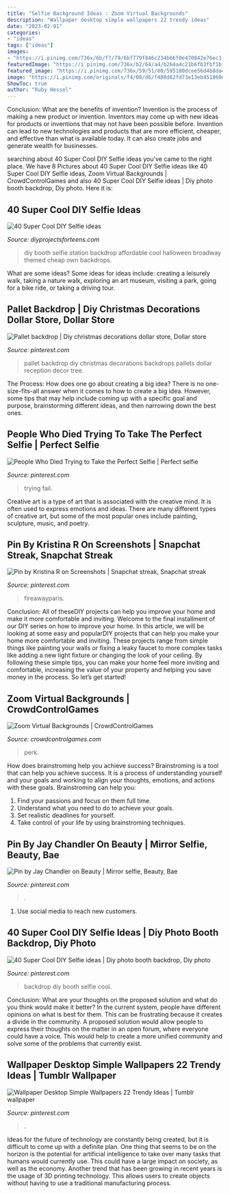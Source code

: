 ```yaml
---
title: "Selfie Background Ideas : Zoom Virtual Backgrounds"
description: "Wallpaper desktop simple wallpapers 22 trendy ideas"
date: "2023-02-01"
categories:
- "ideas"
tags: ["ideas"]
images:
- "https://i.pinimg.com/736x/6b/f7/79/6bf779f846c234b66f0e470842e76ec1.jpg"
featuredImage: "https://i.pinimg.com/736x/b2/64/a4/b264a4c21b6fb3fbf1b1cde7045dc362.jpg"
featured_image: "https://i.pinimg.com/736x/59/51/80/595180dcee56d4b8da4342b1f8bff2b2.jpg"
image: "https://i.pinimg.com/originals/f4/08/d6/f408d62fd73e13eb451860d311d13752.jpg"
ShowToc: true
author: "Ruby Hessel"
---
```



Conclusion: What are the benefits of invention?
Invention is the process of making a new product or invention. Inventors may come up with new ideas for products or inventions that may not have been possible before. Invention can lead to new technologies and products that are more efficient, cheaper, and effective than what is available today. It can also create jobs and generate wealth for businesses.

	

		
searching about 40 Super Cool DIY Selfie ideas you've came to the right place. We have 8 Pictures about 40 Super Cool DIY Selfie ideas like 40 Super Cool DIY Selfie ideas, Zoom Virtual Backgrounds | CrowdControlGames and also 40 Super Cool DIY Selfie ideas | Diy photo booth backdrop, Diy photo. Here it is:
		
    
## 40 Super Cool DIY Selfie Ideas

<img loading=lazy src="http://diyprojectsforteens.com/wp-content/uploads/2017/01/7-DIY-Photo-Booth.jpg" onerror="this.onerror=null;this.src='https://tse4.mm.bing.net/th?id=OIP.phlV0-FpRdCQKU22H_-V_QHaLJ&amp;pid=15.1';" alt="40 Super Cool DIY Selfie ideas">

_Source: diyprojectsforteens.com_

>diy booth selfie station backdrop affordable cool halloween broadway themed cheap own backdrops. 

	

What are some ideas?
Some ideas for ideas include: creating a leisurely walk, taking a nature walk, exploring an art museum, visiting a park, going for a bike ride, or taking a driving tour.

    
## Pallet Backdrop | Diy Christmas Decorations Dollar Store, Dollar Store

<img loading=lazy src="https://i.pinimg.com/originals/f4/08/d6/f408d62fd73e13eb451860d311d13752.jpg" onerror="this.onerror=null;this.src='https://tse3.mm.bing.net/th?id=OIP.eW20Ca85VkqPMYz2bs5higHaJ4&amp;pid=15.1';" alt="Pallet backdrop | Diy christmas decorations dollar store, Dollar store">

_Source: pinterest.com_

>pallet backdrop diy christmas decorations backdrops pallets dollar reception decor tree. 

	

The Process: How does one go about creating a big idea?
There is no one-size-fits-all answer when it comes to how to create a big idea. However, some tips that may help include coming up with a specific goal and purpose, brainstorming different ideas, and then narrowing down the best ones.

    
## People Who Died Trying To Take The Perfect Selfie | Perfect Selfie

<img loading=lazy src="https://i.pinimg.com/736x/b2/64/a4/b264a4c21b6fb3fbf1b1cde7045dc362.jpg" onerror="this.onerror=null;this.src='https://tse3.mm.bing.net/th?id=OIP.jWnjwdRpDAm2nT7OTiajIAHaLG&amp;pid=15.1';" alt="People Who Died Trying to Take the Perfect Selfie | Perfect selfie">

_Source: pinterest.com_

>trying fail. 

	

Creative art is a type of art that is associated with the creative mind. It is often used to express emotions and ideas. There are many different types of creative art, but some of the most popular ones include painting, sculpture, music, and poetry.

    
## Pin By Kristina R On Screenshots | Snapchat Streak, Snapchat Streak

<img loading=lazy src="https://i.pinimg.com/736x/6b/f7/79/6bf779f846c234b66f0e470842e76ec1.jpg" onerror="this.onerror=null;this.src='https://tse1.mm.bing.net/th?id=OIP.ubQggfxvLlxNabwn37np0wHaNJ&amp;pid=15.1';" alt="Pin by Kristina R on Screenshots | Snapchat streak, Snapchat streak">

_Source: pinterest.com_

>fireawayparis. 

	

Conclusion: All of theseDIY projects can help you improve your home and make it more comfortable and inviting.
Welcome to the final installment of our DIY series on how to improve your home. In this article, we will be looking at some easy and popularDIY projects that can help you make your home more comfortable and inviting. These projects range from simple things like painting your walls or fixing a leaky faucet to more complex tasks like adding a new light fixture or changing the look of your ceiling. By following these simple tips, you can make your home feel more inviting and comfortable, increasing the value of your property and helping you save money in the process. So let’s get started!

    
## Zoom Virtual Backgrounds | CrowdControlGames

<img loading=lazy src="https://cdn.shopify.com/s/files/1/0601/9689/files/Central_Perk_cc.jpg?v=1586056017" onerror="this.onerror=null;this.src='https://tse2.mm.bing.net/th?id=OIP.vVXXs1wCbFehLQOPBNsKuwHaEK&amp;pid=15.1';" alt="Zoom Virtual Backgrounds | CrowdControlGames">

_Source: crowdcontrolgames.com_

>perk. 

	

How does brainstroming help you achieve success?
Brainstroming is a tool that can help you achieve success. It is a process of understanding yourself and your goals and working to align your thoughts, emotions, and actions with these goals. Brainstroming can help you: 
1. Find your passions and focus on them full time.
2. Understand what you need to do to achieve your goals.
3. Set realistic deadlines for yourself.
4. Take control of your life by using brainstroming techniques.

    
## Pin By Jay Chandler On Beauty | Mirror Selfie, Beauty, Bae

<img loading=lazy src="https://i.pinimg.com/736x/59/51/80/595180dcee56d4b8da4342b1f8bff2b2.jpg" onerror="this.onerror=null;this.src='https://tse4.mm.bing.net/th?id=OIP.W3meq8KgDxIcFIBFAOE5NgHaJ3&amp;pid=15.1';" alt="Pin by Jay Chandler on Beauty | Mirror selfie, Beauty, Bae">

_Source: pinterest.com_

>. 

	

1. Use social media to reach new customers.

    
## 40 Super Cool DIY Selfie Ideas | Diy Photo Booth Backdrop, Diy Photo

<img loading=lazy src="https://i.pinimg.com/736x/a6/19/55/a61955d3e16945d090294db61fff95fd--diy-photo-booth-backdrop-backdrop-ideas.jpg" onerror="this.onerror=null;this.src='https://tse1.mm.bing.net/th?id=OIP._zk3ta2pLggFMuIgKcp1SwHaLJ&amp;pid=15.1';" alt="40 Super Cool DIY Selfie ideas | Diy photo booth backdrop, Diy photo">

_Source: pinterest.com_

>backdrop diy booth selfie cool. 

	

Conclusion: What are your thoughts on the proposed solution and what do you think would make it better?
In the current system, people have different opinions on what is best for them. This can be frustrating because it creates a divide in the community. A proposed solution would allow people to express their thoughts on the matter in an open forum, where everyone could have a voice. This would help to create a more unified community and solve some of the problems that currently exist.

    
## Wallpaper Desktop Simple Wallpapers 22 Trendy Ideas | Tumblr Wallpaper

<img loading=lazy src="https://i.pinimg.com/736x/d3/94/d1/d394d196058b2ea9191a52ed716bd684.jpg" onerror="this.onerror=null;this.src='https://tse4.mm.bing.net/th?id=OIP.0g1RUbqugnptdcN6lbJvVQAAAA&amp;pid=15.1';" alt="Wallpaper Desktop Simple Wallpapers 22 Trendy Ideas | Tumblr wallpaper">

_Source: pinterest.com_

>. 

	

Ideas for the future of technology are constantly being created, but it is difficult to come up with a definite plan. One thing that seems to be on the horizon is the potential for artificial intelligence to take over many tasks that humans would currently use. This could have a large impact on society, as well as the economy. Another trend that has been growing in recent years is the usage of 3D printing technology. This allows users to create objects without having to use a traditional manufacturing process.


